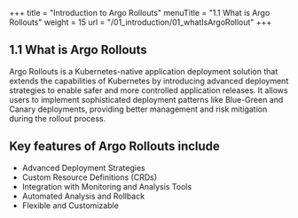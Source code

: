 +++
title = "Introduction to Argo Rollouts"
menuTitle = "1.1 What is Argo Rollouts"
weight = 15
url = "/01_introduction/01_whatIsArgoRollout"
+++

## 1.1 What is Argo Rollouts

Argo Rollouts is a Kubernetes-native application deployment solution that extends the capabilities of Kubernetes by introducing advanced deployment strategies to enable safer and more controlled application releases. It allows users to implement sophisticated deployment patterns like Blue-Green and Canary deployments, providing better management and risk mitigation during the rollout process.

## Key features of Argo Rollouts include

* Advanced Deployment Strategies
* Custom Resource Definitions (CRDs)
* Integration with Monitoring and Analysis Tools
* Automated Analysis and Rollback
* Flexible and Customizable

<!-- {{% notice tip %}}
Uygulamanın öne çıkan özellikleri
{{% /notice %}} -->